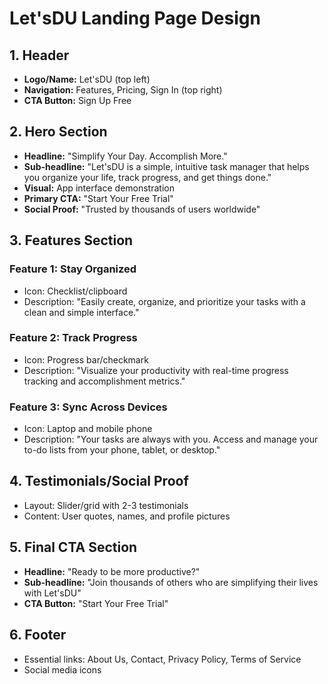 # Let'sDU Landing Page Design

## 1. Header

- **Logo/Name:** Let'sDU (top left)
- **Navigation:** Features, Pricing, Sign In (top right)
- **CTA Button:** Sign Up Free

## 2. Hero Section

- **Headline:** "Simplify Your Day. Accomplish More."
- **Sub-headline:** "Let'sDU is a simple, intuitive task manager that helps you organize your life, track progress, and get things done."
- **Visual:** App interface demonstration
- **Primary CTA:** "Start Your Free Trial"
- **Social Proof:** "Trusted by thousands of users worldwide"

## 3. Features Section

### Feature 1: Stay Organized

- Icon: Checklist/clipboard
- Description: "Easily create, organize, and prioritize your tasks with a clean and simple interface."

### Feature 2: Track Progress

- Icon: Progress bar/checkmark
- Description: "Visualize your productivity with real-time progress tracking and accomplishment metrics."

### Feature 3: Sync Across Devices

- Icon: Laptop and mobile phone
- Description: "Your tasks are always with you. Access and manage your to-do lists from your phone, tablet, or desktop."

## 4. Testimonials/Social Proof

- Layout: Slider/grid with 2-3 testimonials
- Content: User quotes, names, and profile pictures

## 5. Final CTA Section

- **Headline:** "Ready to be more productive?"
- **Sub-headline:** "Join thousands of others who are simplifying their lives with Let'sDU"
- **CTA Button:** "Start Your Free Trial"

## 6. Footer

- Essential links: About Us, Contact, Privacy Policy, Terms of Service
- Social media icons
